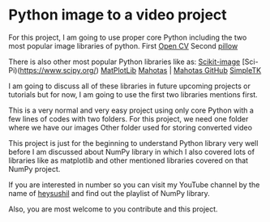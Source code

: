# Python image to a video project

For this project, I am going to use proper core Python including the two most popular image libraries of python.
First [Open CV](https://github.com/opencv/opencv)
Second [pillow](https://pillow.readthedocs.io/)

There is also other most popular Python libraries like as:
[Scikit-image](https://scikit-image.org/)
[Sci-Pi)(https://www.scipy.org/)
[MatPlotLib](https://matplotlib.org/)
[Mahotas](https://mahotas.readthedocs.io/) | [Mahotas GitHub](https://github.com/luispedro/mahotas)
[SimpleTK](http://www.simpleitk.org/SimpleITK/help/documentation.html)

I am going to discuss all of these libraries in future upcoming projects or tutorials but for now, I am going to use the first two libraries mentions first.

This is a very normal and very easy project using only core Python with a few lines of codes with two folders.
For this project, we need one folder where we have our images
Other folder used for storing converted video

This project is just for the beginning to understand Python library very well before I am discussed about NumPy library in which I also covered lots of libraries like as matplotlib and other mentioned libraries covered on that NumPy project.

If you are interested in number so you can visit my YouTube channel by the name of [heysushil](https://youtube.com/heysushil) and find out the playlist of NumPy library.

Also, you are most welcome to you contribute and this project.